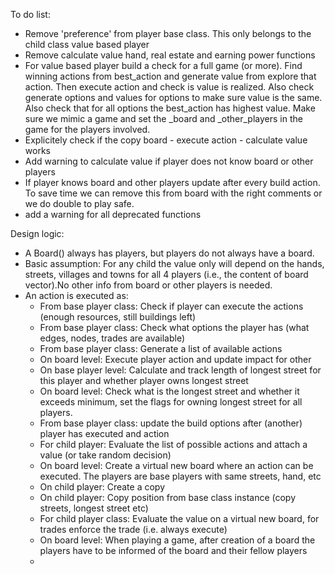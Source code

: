 To do list:
- Remove 'preference' from player base class. This only belongs to the child class value based player
- Remove calculate value hand, real estate and earning power functions
- For value based player build a check for a full game (or more). Find winning actions from best_action and generate value from explore that action. Then execute action and check is value is realized. Also check generate options and values for options to make sure value is the same. Also check that for all options the best_action has highest value. Make sure we mimic a game and set the _board and _other_players in the game for the players involved.
- Explicitely check if the copy board - execute action - calculate value works
- Add warning to calculate value if player does not know board or other players
- If player knows board and other players update after every build action. To save time we can remove this from board with the right comments or we do double to play safe.
- add a warning for all deprecated functions


Design logic:
- A Board() always has players, but players do not always have a board.
- Basic assumption: For any child the value only will depend on the hands, streets, villages and towns for all 4 players (i.e., the content of board vector).No other info from board or other players is needed.
- An action is executed as:
    - From base player class: Check if player can execute the actions (enough resources, still buildings left)
    - From base player class: Check what options the player has (what edges, nodes, trades are available)
    - From base player class: Generate a list of available actions
    - On board level: Execute player action and update impact for other 
    - On base player level: Calculate and track length of longest street for this player and whether player owns longest street
    - On board level: Check what is the longest street and whether it exceeds minimum, set the flags for owning longest street for all players.
    - From base player class: update the build options after (another) player has executed and action
    - For child player: Evaluate the list of possible actions  and attach a value (or take random decision)
    - On board level: Create a virtual new board where an action can be executed. The players are base players with same streets, hand, etc
    - On child player: Create a copy
    - On child player: Copy position from base class instance (copy streets, longest street etc)
    - For child player class: Evaluate the value on a virtual new board, for trades enforce the trade (i.e. always execute)
    - On board level: When playing a game, after creation of a board the players have to be informed of the board and their fellow players
    - 
